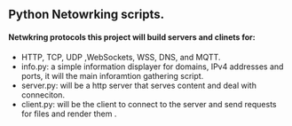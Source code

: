## Python Netowrking scripts.

#### Netwkring protocols this project will build servers and clinets for:
  - HTTP, TCP, UDP ,WebSockets, WSS, DNS, and MQTT.
  - info.py:  a simple information displayer for domains, IPv4 addresses and ports, it will the main inforamtion gathering script. 
  - server.py: will be a http server that serves content and deal with conneciton.
  - client.py: will be the client to connect to the server and send requests for files and render them . 
